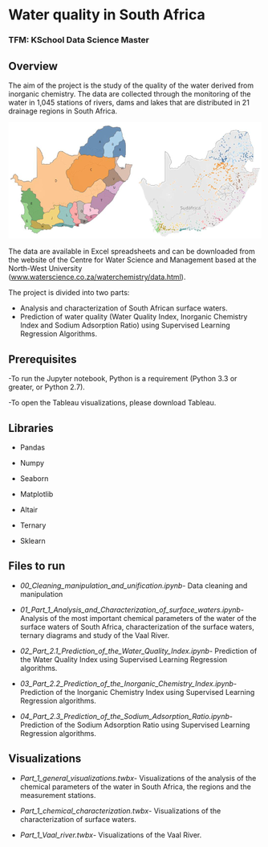 # Water quality in South Africa
### TFM: KSchool Data Science Master

## Overview

The aim of the project is the study of the quality of the water derived from inorganic chemistry. The data are collected  through the monitoring of the water in 1,045 stations of rivers, dams and lakes that are distributed in 21 drainage regions in South Africa.

![map_regions_points](map_regions_points.png)

The data are available in Excel spreadsheets and can be downloaded from the website of the Centre for Water Science and Management based at the North-West University (www.waterscience.co.za/waterchemistry/data.html). 


The project is divided into two parts:

- Analysis and characterization of South African surface waters.
- Prediction of water quality (Water Quality Index, Inorganic Chemistry Index and Sodium Adsorption Ratio) using Supervised Learning Regression Algorithms.

## Prerequisites

-To run the Jupyter notebook, Python is a requirement (Python 3.3 or greater, or Python 2.7).

-To open the Tableau visualizations, please download Tableau.

## Libraries

- Pandas

- Numpy

- Seaborn

- Matplotlib

- Altair

- Ternary

- Sklearn

## Files to run

- *00_Cleaning_manipulation_and_unification.ipynb*- Data cleaning and manipulation

- *01_Part_1_Analysis_and_Characterization_of_surface_waters.ipynb*- Analysis of the most important chemical parameters of the water of the surface waters of South Africa, characterization of the surface waters, ternary diagrams and study of the Vaal River.

- *02_Part_2.1_Prediction_of_the_Water_Quality_Index.ipynb*- Prediction of the Water Quality Index using Supervised Learning Regression algorithms.

- *03_Part_2.2_Prediction_of_the_Inorganic_Chemistry_Index.ipynb*-Prediction of the Inorganic Chemistry Index using Supervised Learning Regression algorithms.

- *04_Part_2.3_Prediction_of_the_Sodium_Adsorption_Ratio.ipynb*-Prediction of the Sodium Adsorption Ratio using Supervised Learning Regression algorithms.

## Visualizations

- *Part_1_general_visualizations.twbx*- Visualizations of the analysis of the chemical parameters of the water in South Africa, the regions and the measurement stations.

- *Part_1_chemical_characterization.twbx*- Visualizations of the characterization of surface waters.

- *Part_1_Vaal_river.twbx*- Visualizations of the Vaal River.



